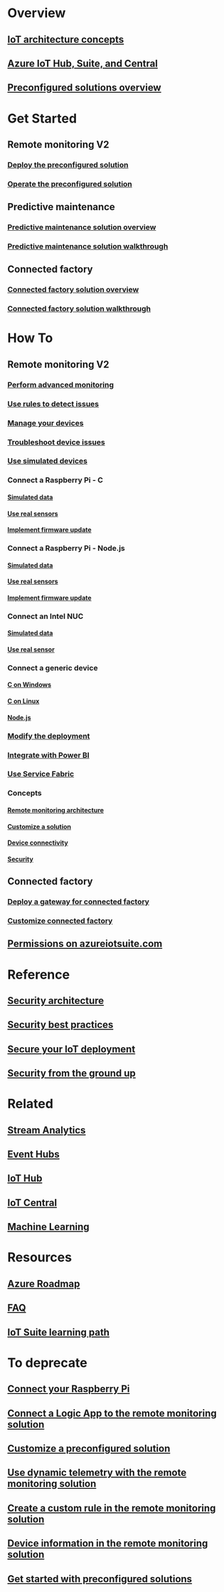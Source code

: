 # Overview
## [IoT architecture concepts](iot-suite-what-is-azure-iot.md)
## [Azure IoT Hub, Suite, and Central](iot-suite-overview.md)
## [Preconfigured solutions overview](iot-suite-what-are-preconfigured-solutions.md)

# Get Started
## Remote monitoring V2
### [Deploy the preconfigured solution](iot-suite-remote-monitoring-deploy.md)
### [Operate the preconfigured solution](iot-suite-remote-monitoring-explore.md)

## Predictive maintenance
### [Predictive maintenance solution overview](iot-suite-predictive-overview.md)
### [Predictive maintenance solution walkthrough](iot-suite-predictive-walkthrough.md)

## Connected factory
### [Connected factory solution overview](iot-suite-connected-factory-overview.md)
### [Connected factory solution walkthrough](iot-suite-connected-factory-sample-walkthrough.md)

# How To
## Remote monitoring V2
### [Perform advanced monitoring](iot-suite-remote-monitoring-monitor.md)
### [Use rules to detect issues](iot-suite-remote-monitoring-automate.md)
### [Manage your devices](iot-suite-remote-monitoring-manage.md)
### [Troubleshoot device issues](iot-suite-remote-monitoring-maintain.md)
### [Use simulated devices](iot-suite-remote-monitoring-test.md)
### Connect a Raspberry Pi - C
#### [Simulated data](iot-suite-raspberry-pi-kit-c-get-started-simulator.md)
#### [Use real sensors](iot-suite-raspberry-pi-kit-c-get-started-basic.md)
#### [Implement firmware update](iot-suite-raspberry-pi-kit-c-get-started-advanced.md)
### Connect a Raspberry Pi - Node.js
#### [Simulated data](iot-suite-raspberry-pi-kit-node-get-started-simulator.md)
#### [Use real sensors](iot-suite-raspberry-pi-kit-node-get-started-basic.md)
#### [Implement firmware update](iot-suite-raspberry-pi-kit-node-get-started-advanced.md)
### Connect an Intel NUC
#### [Simulated data](iot-suite-gateway-kit-get-started-simulator.md)
#### [Use real sensor](iot-suite-gateway-kit-get-started-sensortag.md)
### Connect a generic device
#### [C on Windows](iot-suite-connecting-devices.md)
#### [C on Linux](iot-suite-connecting-devices-linux.md)
#### [Node.js](iot-suite-connecting-devices-node.md)
### [Modify the deployment](iot-suite-remote-monitoring-cli.md)
### [Integrate with Power BI](iot-suite-pcsv2-powerbi.md)
### [Use Service Fabric](iot-suite-pcsv2-service-fabric.md)

### Concepts
#### [Remote monitoring architecture](iot-suite-remote-monitoring-sample-walkthrough.md)
#### [Customize a solution](iot-suite-pcsv2-customize.md)
#### [Device connectivity](iot-suite-pcsv2-connectivity.md)
#### [Security](iot-suite-pcsv2-security.md)

## Connected factory
### [Deploy a gateway for connected factory](iot-suite-connected-factory-gateway-deployment.md)
### [Customize connected factory](iot-suite-connected-factory-customize.md)

## [Permissions on azureiotsuite.com](iot-suite-permissions.md)



# Reference
## [Security architecture](iot-security-architecture.md)
## [Security best practices](iot-security-best-practices.md)
## [Secure your IoT deployment](iot-suite-security-deployment.md)
## [Security from the ground up](securing-iot-ground-up.md)

# Related
## [Stream Analytics](/azure/stream-analytics/)
## [Event Hubs](/azure/event-hubs/)
## [IoT Hub](/azure/iot-hub/)
## [IoT Central](/azure/index#pivot=services&panel=iot)
## [Machine Learning](/azure/machine-learning/)

# Resources
## [Azure Roadmap](https://azure.microsoft.com/roadmap/)
## [FAQ](iot-suite-faq.md)
## [IoT Suite learning path](https://azure.microsoft.com/documentation/learning-paths/iot-suite/)

# To deprecate
## [Connect your Raspberry Pi](iot-suite-raspberry-pi-kit-get-started.md)
## [Connect a Logic App to the remote monitoring solution](iot-suite-logic-apps-tutorial.md)
## [Customize a preconfigured solution](iot-suite-guidance-on-customizing-preconfigured-solutions.md)
## [Use dynamic telemetry with the remote monitoring solution](iot-suite-dynamic-telemetry.md)
## [Create a custom rule in the remote monitoring solution](iot-suite-custom-rule.md)
## [Device information in the remote monitoring solution](iot-suite-remote-monitoring-device-info.md)
## [Get started with preconfigured solutions](iot-suite-getstarted-preconfigured-solutions.md)
